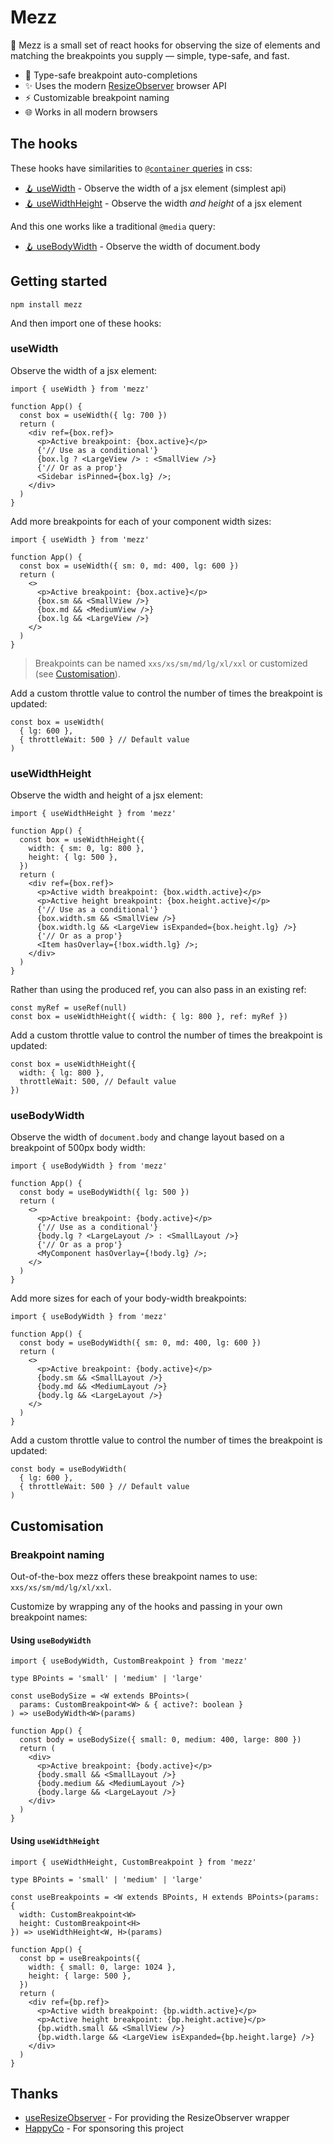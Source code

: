 # Mezz

📐 Mezz is a small set of react hooks for observing the size of elements and matching the breakpoints you supply — simple, type-safe, and fast.

- 💪 Type-safe breakpoint auto-completions
- ✨ Uses the modern [ResizeObserver](https://developer.mozilla.org/en-US/docs/Web/API/ResizeObserver) browser API
- ⚡️ Customizable breakpoint naming
- 🌐 Works in all modern browsers

## The hooks

These hooks have similarities to [`@container` queries](https://developer.mozilla.org/en-US/docs/Web/CSS/CSS_container_queries) in css:

- <a href="#usewidth">🪝&nbsp;useWidth</a> - Observe the width of a jsx element (simplest api)
- <a href="#usewidthheight">🪝&nbsp;useWidthHeight</a> - Observe the width _and height_ of a jsx element

And this one works like a traditional `@media` query:

- <a href="#usebodywidth">🪝&nbsp;useBodyWidth</a> - Observe the width of document.body

## Getting started

```shell
npm install mezz
```

And then import one of these hooks:

[](#usewidth)

### useWidth

Observe the width of a jsx element:

```tsx
import { useWidth } from 'mezz'

function App() {
  const box = useWidth({ lg: 700 })
  return (
    <div ref={box.ref}>
      <p>Active breakpoint: {box.active}</p>
      {'// Use as a conditional'}
      {box.lg ? <LargeView /> : <SmallView />}
      {'// Or as a prop'}
      <Sidebar isPinned={box.lg} />;
    </div>
  )
}
```

Add more breakpoints for each of your component width sizes:

```tsx
import { useWidth } from 'mezz'

function App() {
  const box = useWidth({ sm: 0, md: 400, lg: 600 })
  return (
    <>
      <p>Active breakpoint: {box.active}</p>
      {box.sm && <SmallView />}
      {box.md && <MediumView />}
      {box.lg && <LargeView />}
    </>
  )
}
```

> Breakpoints can be named `xxs/xs/sm/md/lg/xl/xxl` or customized (see [Customisation](#customisation)).

Add a custom throttle value to control the number of times the breakpoint is updated:

```tsx
const box = useWidth(
  { lg: 600 },
  { throttleWait: 500 } // Default value
)
```

[](#usewidthheight)

### useWidthHeight

Observe the width and height of a jsx element:

```tsx
import { useWidthHeight } from 'mezz'

function App() {
  const box = useWidthHeight({
    width: { sm: 0, lg: 800 },
    height: { lg: 500 },
  })
  return (
    <div ref={box.ref}>
      <p>Active width breakpoint: {box.width.active}</p>
      <p>Active height breakpoint: {box.height.active}</p>
      {'// Use as a conditional'}
      {box.width.sm && <SmallView />}
      {box.width.lg && <LargeView isExpanded={box.height.lg} />}
      {'// Or as a prop'}
      <Item hasOverlay={!box.width.lg} />;
    </div>
  )
}
```

Rather than using the produced ref, you can also pass in an existing ref:

```tsx
const myRef = useRef(null)
const box = useWidthHeight({ width: { lg: 800 }, ref: myRef })
```

Add a custom throttle value to control the number of times the breakpoint is updated:

```tsx
const box = useWidthHeight({
  width: { lg: 800 },
  throttleWait: 500, // Default value
})
```

[](#usebodywidth)

### useBodyWidth

Observe the width of `document.body` and change layout based on a breakpoint of 500px body width:

```tsx
import { useBodyWidth } from 'mezz'

function App() {
  const body = useBodyWidth({ lg: 500 })
  return (
    <>
      <p>Active breakpoint: {body.active}</p>
      {'// Use as a conditional'}
      {body.lg ? <LargeLayout /> : <SmallLayout />}
      {'// Or as a prop'}
      <MyComponent hasOverlay={!body.lg} />;
    </>
  )
}
```

Add more sizes for each of your body-width breakpoints:

```tsx
import { useBodyWidth } from 'mezz'

function App() {
  const body = useBodyWidth({ sm: 0, md: 400, lg: 600 })
  return (
    <>
      <p>Active breakpoint: {body.active}</p>
      {body.sm && <SmallLayout />}
      {body.md && <MediumLayout />}
      {body.lg && <LargeLayout />}
    </>
  )
}
```

Add a custom throttle value to control the number of times the breakpoint is updated:

```tsx
const body = useBodyWidth(
  { lg: 600 },
  { throttleWait: 500 } // Default value
)
```

## Customisation

### Breakpoint naming

Out-of-the-box mezz offers these breakpoint names to use: `xxs/xs/sm/md/lg/xl/xxl`.

Customize by wrapping any of the hooks and passing in your own breakpoint names:

#### Using `useBodyWidth`

```tsx
import { useBodyWidth, CustomBreakpoint } from 'mezz'

type BPoints = 'small' | 'medium' | 'large'

const useBodySize = <W extends BPoints>(
  params: CustomBreakpoint<W> & { active?: boolean }
) => useBodyWidth<W>(params)

function App() {
  const body = useBodySize({ small: 0, medium: 400, large: 800 })
  return (
    <div>
      <p>Active breakpoint: {body.active}</p>
      {body.small && <SmallLayout />}
      {body.medium && <MediumLayout />}
      {body.large && <LargeLayout />}
    </div>
  )
}
```

#### Using `useWidthHeight`

```tsx
import { useWidthHeight, CustomBreakpoint } from 'mezz'

type BPoints = 'small' | 'medium' | 'large'

const useBreakpoints = <W extends BPoints, H extends BPoints>(params: {
  width: CustomBreakpoint<W>
  height: CustomBreakpoint<H>
}) => useWidthHeight<W, H>(params)

function App() {
  const bp = useBreakpoints({
    width: { small: 0, large: 1024 },
    height: { large: 500 },
  })
  return (
    <div ref={bp.ref}>
      <p>Active width breakpoint: {bp.width.active}</p>
      <p>Active height breakpoint: {bp.height.active}</p>
      {bp.width.small && <SmallView />}
      {bp.width.large && <LargeView isExpanded={bp.height.large} />}
    </div>
  )
}
```

## Thanks

- [useResizeObserver](https://github.com/ZeeCoder/use-resize-observer) - For providing the ResizeObserver wrapper
- [HappyCo](https://happy.co/) - For sponsoring this project
